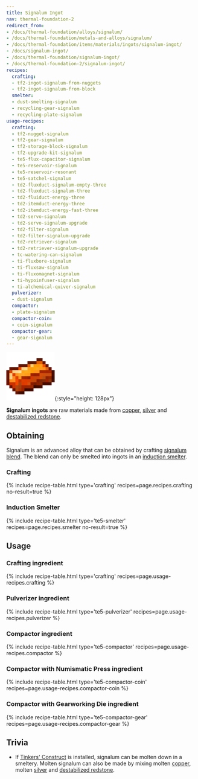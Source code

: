 ```yaml
---
title: Signalum Ingot
nav: thermal-foundation-2
redirect_from:
- /docs/thermal-foundation/alloys/signalum/
- /docs/thermal-foundation/metals-and-alloys/signalum/
- /docs/thermal-foundation/items/materials/ingots/signalum-ingot/
- /docs/signalum-ingot/
- /docs/thermal-foundation/signalum-ingot/
- /docs/thermal-foundation-2/signalum-ingot/
recipes:
  crafting:
  - tf2-ingot-signalum-from-nuggets
  - tf2-ingot-signalum-from-block
  smelter:
  - dust-smelting-signalum
  - recycling-gear-signalum
  - recycling-plate-signalum
usage-recipes:
  crafting:
  - tf2-nugget-signalum
  - tf2-gear-signalum
  - tf2-storage-block-signalum
  - tf2-upgrade-kit-signalum
  - te5-flux-capacitor-signalum
  - te5-reservoir-signalum
  - te5-reservoir-resonant
  - te5-satchel-signalum
  - td2-fluxduct-signalum-empty-three
  - td2-fluxduct-signalum-three
  - td2-fluiduct-energy-three
  - td2-itemduct-energy-three
  - td2-itemduct-energy-fast-three
  - td2-servo-signalum
  - td2-servo-signalum-upgrade
  - td2-filter-signalum
  - td2-filter-signalum-upgrade
  - td2-retriever-signalum
  - td2-retriever-signalum-upgrade
  - tc-watering-can-signalum
  - ti-fluxbore-signalum
  - ti-fluxsaw-signalum
  - ti-fluxomagnet-signalum
  - ti-hypoinfuser-signalum
  - ti-alchemical-quiver-signalum
  pulverizer:
  - dust-signalum
  compactor:
  - plate-signalum
  compactor-coin:
  - coin-signalum
  compactor-gear:
  - gear-signalum
---
```


![Signalum ingot](/assets/images/thermal-foundation-2/ingot-signalum.png){:style="height: 128px"}


**Signalum ingots** are raw materials made from [copper](/docs/1.12/thermal-foundation-2/copper-ingot/),
[silver](/docs/1.12/thermal-foundation-2/silver-ingot/) and [destabilized
redstone](/docs/1.12/thermal-foundation-2/destabilized-redstone/).


Obtaining
---------

Signalum is an advanced alloy that can be obtained by crafting [signalum
blend](/docs/1.12/thermal-foundation-2/signalum-blend/). The blend can only be smelted into ingots in an
[induction smelter](/docs/1.12/thermal-expansion-5/induction-smelter/).

### Crafting
{% include recipe-table.html type='crafting' recipes=page.recipes.crafting no-result=true %}

### Induction Smelter
{% include recipe-table.html type='te5-smelter' recipes=page.recipes.smelter no-result=true %}


Usage
-----

### Crafting ingredient
{% include recipe-table.html type='crafting' recipes=page.usage-recipes.crafting %}

### Pulverizer ingredient
{% include recipe-table.html type='te5-pulverizer' recipes=page.usage-recipes.pulverizer %}

### Compactor ingredient
{% include recipe-table.html type='te5-compactor' recipes=page.usage-recipes.compactor %}

### Compactor with Numismatic Press ingredient
{% include recipe-table.html type='te5-compactor-coin' recipes=page.usage-recipes.compactor-coin %}

### Compactor with Gearworking Die ingredient
{% include recipe-table.html type='te5-compactor-gear' recipes=page.usage-recipes.compactor-gear %}


Trivia
------

* If [Tinkers'
  Construct](https://minecraft.curseforge.com/projects/tinkers-construct) is
  installed, signalum can be molten down in a smeltery. Molten signalum can also
  be made by mixing molten [copper](/docs/1.12/thermal-foundation-2/copper-ingot/), molten
  [silver](/docs/1.12/thermal-foundation-2/silver-ingot/) and [destabilized
  redstone](/docs/1.12/thermal-foundation-2/destabilized-redstone/).
